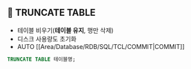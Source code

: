 ## 🌈 TRUNCATE TABLE

- 테이블 비우기(**테이블 유지**, 행만 삭제)
- 디스크 사용량도 초기화
- AUTO [[Area/Database/RDB/SQL/TCL/COMMIT|COMMIT]]

```sql
TRUNCATE TABLE 테이블명;
```

